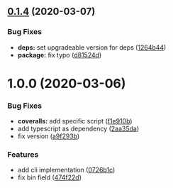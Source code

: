 ## [0.1.4](https://github.com/HospitalRun/cli/compare/v0.1.3...v0.1.4) (2020-03-07)


### Bug Fixes

* **deps:** set upgradeable version for deps ([1264b44](https://github.com/HospitalRun/cli/commit/1264b44cd1cfdbb21658ea755af5801ca095c099))
* **package:** fix typo ([d81524d](https://github.com/HospitalRun/cli/commit/d81524d4d2e618e7a76ed704c7b363dd048b485b))

# 1.0.0 (2020-03-06)


### Bug Fixes

* **coveralls:** add specific script ([f1e910b](https://github.com/HospitalRun/cli/commit/f1e910bc61aa95da0d93abf8de08a35a6e4e23a3))
* add typescript as dependency ([2aa35da](https://github.com/HospitalRun/cli/commit/2aa35daa367e339495b526205ad8a63e363c6095))
* fix version ([a9f293b](https://github.com/HospitalRun/cli/commit/a9f293be40a92aa005b26a6e078239c33a4acdf9))


### Features

* add cli implementation ([0726b1c](https://github.com/HospitalRun/cli/commit/0726b1c3aff3381b1154a2278c851a31786d4a05))
* fix bin field ([474f22d](https://github.com/HospitalRun/cli/commit/474f22de6029b89b44aa7c2026d86eb899bc715c))
